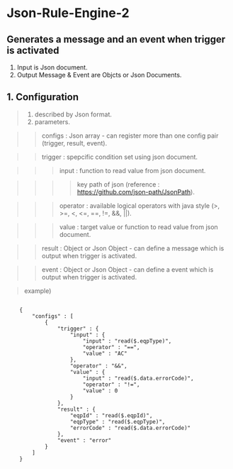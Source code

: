 # Json-Rule-Engine-2

## Generates a message and an event when trigger is activated
1) Input is Json document.
2) Output Message & Event are Objcts or Json Documents.

## 1. Configuration
> 1) described by Json format.
> 2) parameters.

> > configs : Json array - can register more than one config pair (trigger, result, event).

> > trigger : spepcific condition set using json document.

> > > input : function to read value from json document.

> > > > key path of json (reference : https://github.com/json-path/JsonPath).

> > > operator : available logical operators with java style (>, >=, <, <=, ==, !=, &&, ||).

> > > value : target value or function to read value from json document.

> > result : Object or Json Object - can define a message which is output when trigger is activated.

> > event : Object or Json Object - can define a event which is output when trigger is activated.

> example)
<pre>
<code>
    {
        "configs" : [
            {
                "trigger" : {
                    "input" : {
                        "input" : "read($.eqpType)", 
                        "operator" : "==", 
                        "value" : "AC"
                    }, 
                    "operator" : "&&", 
                    "value" : {
                        "input" : "read($.data.errorCode)", 
                        "operator" : "!=", 
                        "value" : 0
                    }
                }, 
                "result" : {
                    "eqpId" : "read($.eqpId)", 
                    "eqpType" : "read($.eqpType)", 
                    "errorCode" : "read($.data.errorCode)"
                }, 
                "event" : "error"
            }
        ]
    }
</code>
</pre>



